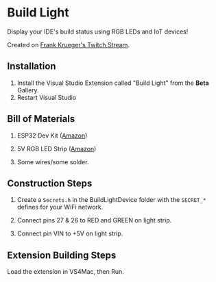 # Build Light

Display your IDE's build status using RGB LEDs and IoT devices!

Created on [Frank Krueger's Twitch Stream](https://twitch.tv/FrankKrueger).

## Installation

1. Install the Visual Studio Extension called "Build Light" from the **Beta** Gallery.
2. Restart Visual Studio

## Bill of Materials

1. ESP32 Dev Kit ([Amazon](https://www.amazon.com/HiLetgo-ESP-WROOM-32-Development-Microcontroller-Integrated/dp/B0718T232Z))

2. 5V RGB LED Strip ([Amazon](https://www.amazon.com/Backlight-eTopxizu-Multi-Colour-Controller-Background/dp/B01FJUMP6M))

3. Some wires/some solder.

## Construction Steps

1. Create a `Secrets.h` in the BuildLightDevice folder with the `SECRET_*` defines for your WiFi network.

2. Connect pins 27 & 26 to RED and GREEN on light strip.

3. Connect pin VIN to +5V on light strip.

## Extension Building Steps

Load the extension in VS4Mac, then Run.

